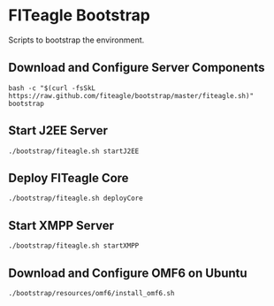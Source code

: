 # FITeagle Bootstrap

Scripts to bootstrap the environment.

## Download and Configure Server Components
```
bash -c "$(curl -fsSkL https://raw.github.com/fiteagle/bootstrap/master/fiteagle.sh)" bootstrap
```

## Start J2EE Server
```
./bootstrap/fiteagle.sh startJ2EE
```

## Deploy FITeagle Core
```
./bootstrap/fiteagle.sh deployCore
```

## Start XMPP Server
```
./bootstrap/fiteagle.sh startXMPP
```

## Download and Configure OMF6 on Ubuntu
```
./bootstrap/resources/omf6/install_omf6.sh 
```
